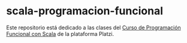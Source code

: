 # scala-programacion-funcional

Este repositorio está dedicado a las clases del [Curso de Programación Funcional con Scala](https://platzi.com/cursos/scala/) de la plataforma Platzi.